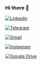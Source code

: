 ### Hi there 👋
[![Linkedin](https://cdn.icon-icons.com/icons2/2530/PNG/512/linkedin_button_icon_151847.png)](https://www.linkedin.com/in/yaroslav-shevchenko-48068024b?lipi=urn%3Ali%3Apage%3Ad_flagship3_profile_view_base_contact_details%3BA97%2FPecDSD%2BrV8PsKajDvw%3D%3D "My Linkedin")

[![Telegram](https://cdn.icon-icons.com/icons2/2530/PNG/512/telegram_button_icon_151837.png)](https://t.me/Yaroslav8888888 "My Telegram")

[![Gmail](https://cdn.icon-icons.com/icons2/2530/PNG/512/gmail_button_icon_151848.png)](https://shev4enka7@gmail.com "My Gmail")

[![Instagram](https://cdn.icon-icons.com/icons2/2530/PNG/512/instagram_button_icon_151849.png)](https://instagram.com/_yaroslavshevchenko_?igshid=YmMyMTA2M2Y= "My Instagram")

[![Google Drive](https://cdn.icon-icons.com/icons2/2699/PNG/512/google_drive_logo_icon_171056.png)](https://drive.google.com/drive/folders/1bL6uw91tFg7P7WWSwTBfmXM5Svl8YEqs?usp=sharing "Documents")
<!--
**YarikSheva/YarikSheva** is a ✨ _special_ ✨ repository because its `README.md` (this file) appears on your GitHub profile.

Here are some ideas to get you started:

- 🔭 I’m currently working on ...
- 🌱 I’m currently learning ...
- 👯 I’m looking to collaborate on ...
- 🤔 I’m looking for help with ...
- 💬 Ask me about ...
- 📫 How to reach me: ...
- 😄 Pronouns: ...
- ⚡ Fun fact: ...
-->
